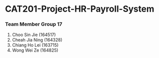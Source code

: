 # CAT201-Project-HR-Payroll-System

### Team Member Group 17
1. Choo Sin Jie (164517)
2. Cheah Jia Ning (164328)
3. Chiang Ho Lei (163715)
4. Wong Wei Ze (164825) 
